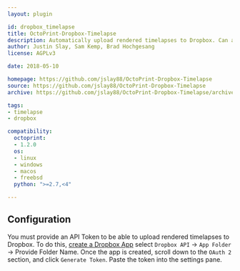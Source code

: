 ```yaml
---
layout: plugin

id: dropbox_timelapse
title: OctoPrint-Dropbox-Timelapse
description: Automatically upload rendered timelapses to Dropbox. Can also delete after upload to save space on the Raspberry Pi SD Card.
author: Justin Slay, Sam Kemp, Brad Hochgesang
license: AGPLv3

date: 2018-05-10

homepage: https://github.com/jslay88/OctoPrint-Dropbox-Timelapse
source: https://github.com/jslay88/OctoPrint-Dropbox-Timelapse
archive: https://github.com/jslay88/OctoPrint-Dropbox-Timelapse/archive/master.zip

tags:
- timelapse
- dropbox

compatibility:
  octoprint:
  - 1.2.0
  os:
  - linux
  - windows
  - macos
  - freebsd
  python: ">=2.7,<4"

---
```


## Configuration

You must provide an API Token to be able to upload rendered timelapses to Dropbox.
To do this, [create a Dropbox App](https://www.dropbox.com/developers/apps/create)
select `Dropbox API` -> `App Folder` -> Provide Folder Name.
Once the app is created, scroll down to the `OAuth 2` section, and click `Generate Token`. Paste the token into the
settings pane.
